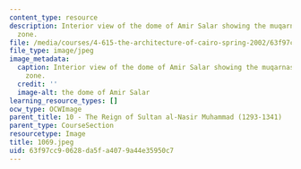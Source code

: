 ```yaml
---
content_type: resource
description: Interior view of the dome of Amir Salar showing the muqarnased transitional
  zone.
file: /media/courses/4-615-the-architecture-of-cairo-spring-2002/63f97cc90628da5fa4079a44e35950c7_1069.jpeg
file_type: image/jpeg
image_metadata:
  caption: Interior view of the dome of Amir Salar showing the muqarnased transitional
    zone.
  credit: ''
  image-alt: the dome of Amir Salar
learning_resource_types: []
ocw_type: OCWImage
parent_title: 10 - The Reign of Sultan al-Nasir Muhammad (1293-1341)
parent_type: CourseSection
resourcetype: Image
title: 1069.jpeg
uid: 63f97cc9-0628-da5f-a407-9a44e35950c7
---
```

